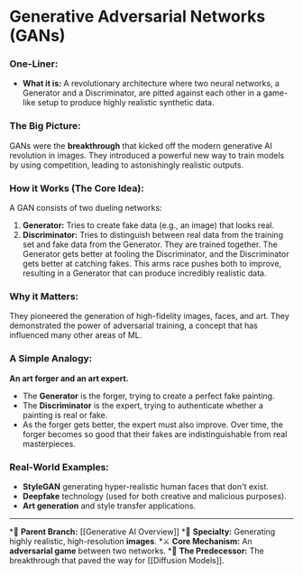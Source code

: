 # Generative Adversarial Networks (GANs)

### One-Liner:
*   **What it is:** A revolutionary architecture where two neural networks, a Generator and a Discriminator, are pitted against each other in a game-like setup to produce highly realistic synthetic data.

### The Big Picture:
GANs were the **breakthrough** that kicked off the modern generative AI revolution in images. They introduced a powerful new way to train models by using competition, leading to astonishingly realistic outputs.

### How it Works (The Core Idea):
A GAN consists of two dueling networks:
1.  **Generator:** Tries to create fake data (e.g., an image) that looks real.
2.  **Discriminator:** Tries to distinguish between real data from the training set and fake data from the Generator.
They are trained together. The Generator gets better at fooling the Discriminator, and the Discriminator gets better at catching fakes. This arms race pushes both to improve, resulting in a Generator that can produce incredibly realistic data.

### Why it Matters:
They pioneered the generation of high-fidelity images, faces, and art. They demonstrated the power of adversarial training, a concept that has influenced many other areas of ML.

### A Simple Analogy:
**An art forger and an art expert.**
*   The **Generator** is the forger, trying to create a perfect fake painting.
*   The **Discriminator** is the expert, trying to authenticate whether a painting is real or fake.
*   As the forger gets better, the expert must also improve. Over time, the forger becomes so good that their fakes are indistinguishable from real masterpieces.

### Real-World Examples:
*   **StyleGAN** generating hyper-realistic human faces that don't exist.
*   **Deepfake** technology (used for both creative and malicious purposes).
*   **Art generation** and style transfer applications.

---
*🌳 **Parent Branch:** [[Generative AI Overview]]
*🎨 **Specialty:** Generating highly realistic, high-resolution **images**.
*⚔️ **Core Mechanism:** An **adversarial game** between two networks.
*🔁 **The Predecessor:** The breakthrough that paved the way for [[Diffusion Models]].
